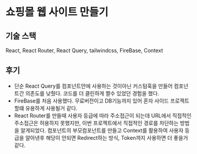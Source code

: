 # 쇼핑몰 웹 사이트 만들기

## 기술 스택

React, React Router, React Query, tailwindcss, FireBase, Context

## 후기

- 단순 React Query를 컴포넌트안에 사용하는 것이아닌 커스텀훅을 만들어 컴포넌트간 의존도를 낮췄다. 코드를 더 클린하게 짤수 있었던 경험을 했다. 
- FireBase를 처음 사용했다. 무료버전이고 DB기능까지 있어 혼자 사이드 프로젝트할떄 유용하게 사용될거 같다.
- React Router를 만들때 사용자 등급에 따라 주소접근이 되는데 URL에서 직접적인 주소접근은 허용하지 못했지만, 이번 프로젝트에서 직접적인 경로를 차단하는 방법을 알게되었다. 컴포넌트의 부모컴포넌트를 만들고 Context를 활용하여 사용자 등급을 알아낸후 해당이 안되면 Redirect하는 방식, Token까지 사용하면 더 좋을거 같다.

